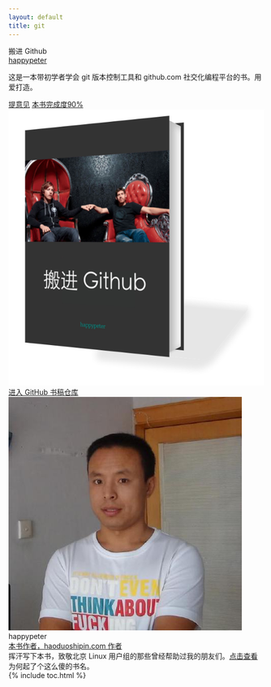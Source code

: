 ```yaml
---
layout: default
title: git
---
```


<section class='book'>
  <div class='wrapper-inside clearfix'>
    <div class='top-large'>
      <div class='book-title'>
        搬进 Github
      </div>
      <div class='book-author'>
        <a href="https://github.com/happypeter">happypeter</a>
      </div>
      <p class='book-description'>
        这是一本带初学者学会 git 版本控制工具和 github.com 社交化编程平台的书。用爱打造。
      </p>
      <a href="https://github.com/happypeter/gitbeijing/issues/new" class="read-btn">提意见</a>
      <a href="https://selfstore.io/products/266" class="read-btn">本书完成度90%</a>
    </div>
    <img alt="git" class="book-image" src="images/index/cover_3d_move2github.png"/>
  </div>
</section>
<div class="divider">
  <a href="https://github.com/happypeter/gitbeijing">进入 GitHub 书稿仓库</a>
</div>
<div class="reviewers">
  <div class="name-card">
    <img src="images/index/peter.jpg">
    <div class="text">
      <div class="name">
       happypeter
      </div>
      <div class="job-title"><a href="http://haoduoshipin.com">本书作者，haoduoshipin.com 作者</a></div>
      挥汗写下本书，致敬北京 Linux 用户组的那些曾经帮助过我的朋友们。<a
href="history.html">点击查看</a>为何起了个这么傻的书名。
    </div>
  </div>
</div>
{% include toc.html %}

